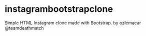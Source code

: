 # instagrambootstrapclone
Simple HTML Instagram clone made with Bootstrap.
by ozlemacar @teamdeathmatch